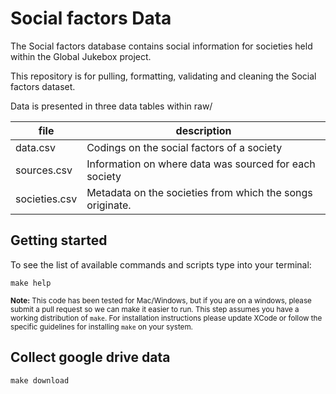 # Social factors Data

The Social factors database contains social information for societies held within the Global Jukebox project. 

This repository is for pulling, formatting, validating and cleaning the Social factors dataset.

Data is presented in three data tables within raw/

| file             | description                                              |
|------------------|----------------------------------------------------------|
| data.csv         | Codings on the social factors of a society               |
| sources.csv      | Information on where data was sourced for each society   |
| societies.csv    | Metadata on the societies from which the songs originate.|


## Getting started

To see the list of available commands and scripts type into your terminal:

`make help`

<small><strong>Note:</strong> This code has been tested for Mac/Windows, but if you are on a windows, please submit a pull request so we can make it easier to run. This step assumes you have a working distribution of `make`. For installation instructions please update XCode or follow the specific guidelines for installing `make` on your system. </small>

## Collect google drive data

`make download`
